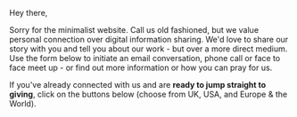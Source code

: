 Hey there,

Sorry for the minimalist website. Call us old fashioned, but we value personal connection over digital information sharing. We'd love to share our story with you and tell you about our work - but over a more direct medium. Use the form below to initiate an email conversation, phone call or face to face meet up - or find out more information or how you can pray for us. 

If you've already connected with us and are **ready to jump straight to giving**, click on the buttons below (choose from UK, USA, and Europe & the World).
